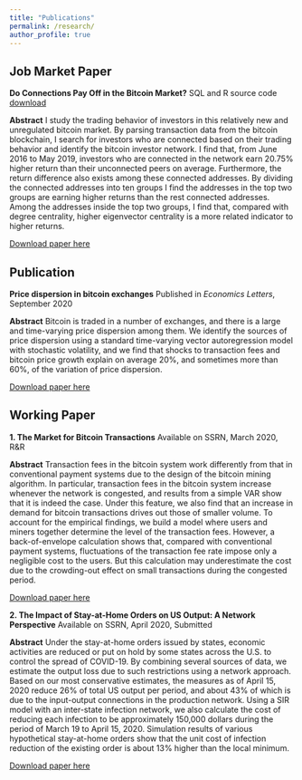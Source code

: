 ```yaml
---
title: "Publications"
permalink: /research/
author_profile: true
---
```


## Job Market Paper
**Do Connections Pay Off in the Bitcoin Market?**
SQL and R source code [download](https://www.dropbox.com/home/ZichaoYang%20JMP) 

**Abstract** I study the trading behavior of investors in this relatively new and unregulated bitcoin market. By parsing transaction data from the bitcoin blockchain, I search for investors who are connected based on their trading behavior and identify the bitcoin investor network. I find that, from June 2016 to May 2019, investors who are connected in the network earn 20.75% higher return than their unconnected peers on average. Furthermore, the return difference also exists among these connected addresses. By dividing the connected addresses into ten groups I find the addresses in the top two groups are earning higher returns than the rest connected addresses. Among the addresses inside the top two groups, I find that, compared with degree centrality, higher eigenvector centrality is a more related indicator to higher returns. 

[Download paper here](https://www.dropbox.com/home/ZichaoYang%20JMP)
 
## Publication
**Price dispersion in bitcoin exchanges**
Published in *Economics Letters*, September 2020

**Abstract** Bitcoin is traded in a number of exchanges, and there is a large and time-varying price dispersion among them. We identify the sources of price dispersion using a standard time-varying vector autoregression model with stochastic volatility, and we find that shocks to transaction fees and bitcoin price growth explain on average 20%, and sometimes more than 60%, of the variation of price dispersion.

[Download paper here](https://doi.org/10.1016/j.econlet.2020.109379)

## Working Paper
**1. The Market for Bitcoin Transactions**
Available on SSRN, March 2020, R&R

**Abstract** Transaction fees in the bitcoin system work differently from that in conventional payment systems due to the design of the bitcoin mining algorithm. In particular, transaction fees in the bitcoin system increase whenever the network is congested, and results from a simple VAR show that it is indeed the case. Under this feature, we also find that an increase in demand for bitcoin transactions drives out those of smaller volume. To account for the empirical findings, we build a model where users and miners together determine the level of the transaction fees. However, a back-of-envelope calculation shows that, compared with conventional payment systems, fluctuations of the transaction fee rate impose only a negligible cost to the users. But this calculation may underestimate the cost due to the crowding-out effect on small transactions during the congested period.

[Download paper here](https://ssrn.com/abstract=3554458)

**2. The Impact of Stay-at-Home Orders on US Output: A Network Perspective**
Available on SSRN, April 2020, Submitted

**Abstract** Under the stay-at-home orders issued by states, economic activities are reduced or put on hold by some states across the U.S. to control the spread of COVID-19. By combining several sources of data, we estimate the output loss due to such restrictions using a network approach. Based on our most conservative estimates, the measures as of April 15, 2020 reduce 26% of total US output per period, and about 43% of which is due to the input-output connections in the production network. Using a SIR model with an inter-state infection network, we also calculate the cost of reducing each infection to be approximately 150,000 dollars during the period of March 19 to April 15, 2020. Simulation results of various hypothetical stay-at-home orders show that the unit cost of infection reduction of the existing order is about 13% higher than the local minimum.

[Download paper here](https://ssrn.com/abstract=3571866)
